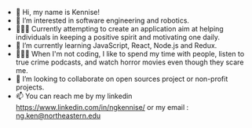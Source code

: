 - 👋 Hi, my name is Kennise!
- 👀 I’m interested in software engineering and robotics.
- 👩🏻‍💻 Currently attempting to create an application aim at helping individuals in keeping a positive spirit and motivating one daily.
- 🌱 I’m currently learning JavaScript, React, Node.js and Redux.
- 🙋🏻‍♀️ When I'm not coding, I like to spend my time with people, listen to true crime podcasts, and watch horror movies even though they scare me.
- 💞️ I’m looking to collaborate on open sources project or non-profit projects.
- 📫 You can reach me by my linkedin https://www.linkedin.com/in/ngkennise/ or my email : ng.ken@northeastern.edu

<!---
ngkennise/ngkennise is a ✨ special ✨ repository because its `README.md` (this file) appears on your GitHub profile.
You can click the Preview link to take a look at your changes.
--->
